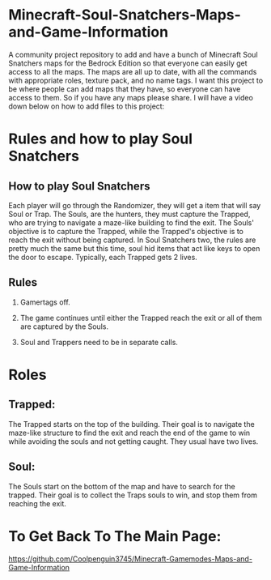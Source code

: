 # Minecraft-Soul-Snatchers-Maps-and-Game-Information

A community project repository to add and have a bunch of Minecraft Soul Snatchers maps for the Bedrock Edition so that everyone can easily get access to all the maps. The maps are all up to date, with all the commands with appropriate roles, texture pack, and no name tags. I want this project to be where people can add maps that they have, so everyone can have access to them. So if you have any maps please share. I will have a video down below on how to add files to this project:

# Rules and how to play Soul Snatchers

## How to play Soul Snatchers

Each player will go through the Randomizer, they will get a item that will say Soul or Trap. The Souls, are the hunters, they must capture the Trapped, who are trying to navigate a maze-like building to find the exit. The Souls' objective is to capture the Trapped, while the Trapped's objective is to reach the exit without being captured. In Soul Snatchers two, the rules are pretty much the same but this time, soul hid items that act like keys to open the door to escape. Typically, each Trapped gets 2 lives.

## Rules

1. Gamertags off.

2. The game continues until either the Trapped reach the exit or all of them are captured by the Souls.

3. Soul and Trappers need to be in separate calls. 

# Roles

## Trapped:

The Trapped starts on the top of the building. Their goal is to navigate the maze-like structure to find the exit and reach the end of the game to win while avoiding the souls and not getting caught. They usual have two lives.

## Soul:

The Souls start on the bottom of the map and have to search for the trapped. Their goal is to collect the Traps souls to win, and stop them from reaching the exit.

# To Get Back To The Main Page:
https://github.com/Coolpenguin3745/Minecraft-Gamemodes-Maps-and-Game-Information 
